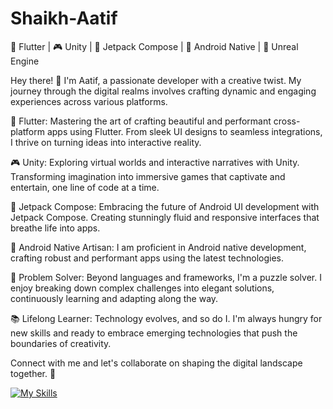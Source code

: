 # Shaikh-Aatif
🚀 Flutter | 🎮 Unity | 🎨 Jetpack Compose | 📱 Android Native | 🔮 Unreal Engine

Hey there! 👋 I'm Aatif, a passionate developer with a creative twist. My journey through the digital realms involves crafting dynamic and engaging experiences across various platforms.

📱 Flutter: Mastering the art of crafting beautiful and performant cross-platform apps using Flutter. From sleek UI designs to seamless integrations, I thrive on turning ideas into interactive reality.

🎮 Unity: Exploring virtual worlds and interactive narratives with Unity. Transforming imagination into immersive games that captivate and entertain, one line of code at a time.

🎨 Jetpack Compose: Embracing the future of Android UI development with Jetpack Compose. Creating stunningly fluid and responsive interfaces that breathe life into apps.

📱 Android Native Artisan: I am proficient in Android native development, crafting robust and performant apps using the latest technologies.

🧩 Problem Solver: Beyond languages and frameworks, I'm a puzzle solver. I enjoy breaking down complex challenges into elegant solutions, continuously learning and adapting along the way.

📚 Lifelong Learner: Technology evolves, and so do I. I'm always hungry for new skills and ready to embrace emerging technologies that push the boundaries of creativity.

Connect with me and let's collaborate on shaping the digital landscape together. 🌟

[![My Skills](https://skillicons.dev/icons?i=unreal,unity,kotlin,flutter,dart,cs,blender,androidstudio,cpp,react)](https://skillicons.dev)
